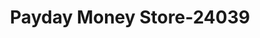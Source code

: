 ---
f_zip-code: 72756
f_state-code: AR
title: Payday Money Store-24039
f_phone: 479-464-9898
f_city-only: Rogers
f_address: 2308 Southeast 28 Rogers
f_location-unique-id: '24039'
slug: payday-money-store-24039
updated-on: '2024-05-30T13:46:58.046Z'
created-on: '2024-05-30T13:36:59.803Z'
published-on: '2024-05-30T13:54:32.469Z'
f_city-state: cms/city/rogers-ar.md
f_company: cms/company/payday-money-store.md
f_state: cms/state/arkansas.md
layout: '[payday-loan].html'
tags: payday-loan
---